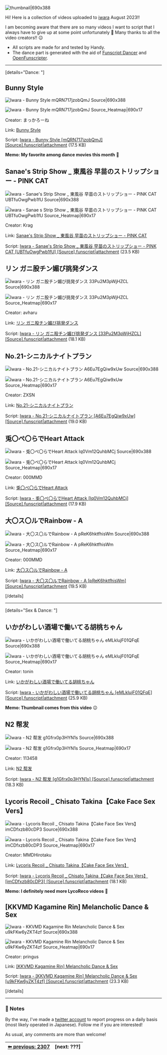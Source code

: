 <!--⬇️ Thumbnail here ⬇️ -->
![thumbnail|690x388](upload://lJ4zH4QSKLA88Fudl4QqyAYeHcN.jpeg)

<!--⬇️ Descriptions here ⬇️ -->
Hi! Here is a collection of videos uploaded to [iwara](https://www.iwara.tv/) August 2023!!

I am becoming aware that there are so many videos I want to script that I always have to give up at some point unfortunately :smiling_face_with_tear:
Many thanks to all the video creators!! :wink:

- All scripts are made for and tested by Handy.
- The dance part is generated with the aid of [Funscript Dancer](https://discuss.eroscripts.com/t/funscriptdancer-generate-funscripts-from-music-beat-pitch-energy-cross-platform/73179) and [OpenFunscripter](https://discuss.eroscripts.com/t/openfunscripter-a-scripting-tool-3-2-0-release/87447).

---

[details="Dance: "]

Bunny Style
---

<!--⬇️ Thumbnail here ⬇️ -->
![Iwara - Bunny Style mQRN717jzobQmJ Source|690x388](upload://aiQgFz0vCkecf5TNPjx2KITE4LI.jpeg)

<!--⬇️ Heatmap here ⬇️ -->
![Iwara - Bunny Style mQRN717jzobQmJ Source_Heatmap|690x17](upload://iYEznQG92IcpGiTQZIlQwng8dc1.png)

Creator: まっかろーね

Link: [Bunny Style](https://www.iwara.tv/video/mQRN717jzobQmJ)

Script: <!--⬇️ Script here ⬇️ -->
[Iwara - Bunny Style [mQRN717jzobQmJ] [Source].funscript|attachment](upload://tg7vgqSfEZqLlyBuru1AfX4xNQw.funscript) (17.5 KB)

**Memo: My favorite among dance movies this month** :slightly_smiling_face:


Sanae's Strip Show _ 東風谷 早苗のストリップショー - PINK CAT
---

<!--⬇️ Thumbnail here ⬇️ -->
![Iwara - Sanae's Strip Show _ 東風谷 早苗のストリップショー - PINK CAT UBTfuOwgPwb1fU Source|690x388](upload://t5f2wvEQRRChNDf1YN5qNbKOstv.jpeg)

<!--⬇️ Heatmap here ⬇️ -->
![Iwara - Sanae s Strip Show _ 東風谷 早苗のストリップショー - PINK CAT UBTfuOwgPwb1fU Source_Heatmap|690x17](upload://xQVvhiZlK8jq3T57ynMrk3fc4lt.png)

Creator: Krag

Link: [Sanae's Strip Show _ 東風谷 早苗のストリップショー - PINK CAT](https://www.iwara.tv/video/UBTfuOwgPwb1fU)

Script: <!--⬇️ Script here ⬇️ -->
[Iwara - Sanae's Strip Show _ 東風谷 早苗のストリップショー - PINK CAT [UBTfuOwgPwb1fU] [Source].funscript|attachment](upload://bG3yqOAiBhaYNTneEEAuyBAq3dl.funscript) (23.5 KB)


リン ガニ股チン媚び挑発ダンス
---

<!--⬇️ Thumbnail here ⬇️ -->
![Iwara - リン ガニ股チン媚び挑発ダンス 33Pu2M3pWjHZCL Source|690x388](upload://gv5sTAmktWZeBPp3PXTMRe6PNNY.jpeg)

<!--⬇️ Heatmap here ⬇️ -->
![Iwara - リン ガニ股チン媚び挑発ダンス 33Pu2M3pWjHZCL Source_Heatmap|690x17](upload://kMN7IvGFCfEe4pvOzbhR2nfAtAV.png)

Creator: avharu

Link: [リン ガニ股チン媚び挑発ダンス](https://www.iwara.tv/video/33Pu2M3pWjHZCL)

Script: <!--⬇️ Script here ⬇️ -->
[Iwara - リン ガニ股チン媚び挑発ダンス [33Pu2M3pWjHZCL] [Source].funscript|attachment](upload://uvIneXqOOiOYkIxa8TxKWeqZKoz.funscript) (18.1 KB)

No.21-シニカルナイトプラン
---

<!--⬇️ Thumbnail here ⬇️ -->
![Iwara - No.21-シニカルナイトプラン A6Eu7EgQiw9xUw Source|690x388](upload://8oP22DJ9LItYvaqh1vG77EEGGt7.jpeg)

<!--⬇️ Heatmap here ⬇️ -->
![Iwara - No.21-シニカルナイトプラン A6Eu7EgQiw9xUw Source_Heatmap|690x17](upload://pt2z2nLyudCgA81BzwYYbTjQTV8.png)

Creator: ZXSN

Link: [No.21-シニカルナイトプラン](https://www.iwara.tv/video/A6Eu7EgQiw9xUw)

Script: <!--⬇️ Script here ⬇️ -->
[Iwara - No.21-シニカルナイトプラン [A6Eu7EgQiw9xUw] [Source].funscript|attachment](upload://yVFfgahnT3LOFznsjHtvOkz0KcS.funscript) (19.0 KB)


兎〇ぺ〇らでHeart Attack
---

<!--⬇️ Thumbnail here ⬇️ -->
![Iwara - 兎〇ぺ〇らでHeart Attack lq0Vm12QuhbMCj Source|690x388](upload://bFug5LvyBotcsDCjAfA2Eq7E48K.jpeg)

<!--⬇️ Heatmap here ⬇️ -->
![Iwara - 兎〇ぺ〇らでHeart Attack lq0Vm12QuhbMCj Source_Heatmap|690x17](upload://6BF9hFlZ921ZDRhL5FdxClI41mI.png)

Creator: 000MMD

Link: [兎〇ぺ〇らでHeart Attack](https://www.iwara.tv/video/lq0Vm12QuhbMCj)

Script: <!--⬇️ Script here ⬇️ -->
[Iwara - 兎〇ぺ〇らでHeart Attack [lq0Vm12QuhbMCj] [Source].funscript|attachment](upload://jnSPFRyhotwxIFbNdaP7RM43Bub.funscript) (17.9 KB)


大〇ス〇ルでRainbow - A
---

<!--⬇️ Thumbnail here ⬇️ -->
![Iwara - 大〇ス〇ルでRainbow - A pReK6hktfhisWm Source|690x388](upload://yLyStRV3oRhM6kEmoqVb0wu6smi.jpeg)

<!--⬇️ Heatmap here ⬇️ -->
![Iwara - 大〇ス〇ルでRainbow - A pReK6hktfhisWm Source_Heatmap|690x17](upload://rs5357GaTg9duM8nKwJ5I7hGF5t.png)

Creator: 000MMD

Link: [大〇ス〇ルでRainbow - A](https://www.iwara.tv/video/pReK6hktfhisWm)

Script: <!--⬇️ Script here ⬇️ -->
[Iwara - 大〇ス〇ルでRainbow - A [pReK6hktfhisWm] [Source].funscript|attachment](upload://rHPfb8Yw3qV2tij6SXJ9l3z8Yro.funscript) (19.5 KB)


[/details]

---

[details="Sex & Dance: "]

いかがわしい酒場で働いてる胡桃ちゃん
---

<!--⬇️ Thumbnail here ⬇️ -->
![Iwara - いかがわしい酒場で働いてる胡桃ちゃん eMLklujF01QFqE Source|690x388](upload://4kKdhRqXo4sF7PK8NlrWJBDaTGz.jpeg)

<!--⬇️ Heatmap here ⬇️ -->
![Iwara - いかがわしい酒場で働いてる胡桃ちゃん eMLklujF01QFqE Source_Heatmap|690x17](upload://dORNacnSl9XlRXCozK7VHDJJa9W.png)

Creator: tonin

Link: [いかがわしい酒場で働いてる胡桃ちゃん](https://www.iwara.tv/video/eMLklujF01QFqE)

Script: <!--⬇️ Script here ⬇️ -->
[Iwara - いかがわしい酒場で働いてる胡桃ちゃん [eMLklujF01QFqE] [Source].funscript|attachment](upload://o0gYecfNSZ46N6bfnu3bFhhKJJd.funscript) (25.9 KB)

**Memo: Thumbnail comes from this video** :wink:


N2 帮发
---

<!--⬇️ Thumbnail here ⬇️ -->
![Iwara - N2 帮发 g1Gfrx0p3HYN1s Source|690x388](upload://kV3fDiZLnUCzTSnqRtTfYTm2pEe.jpeg)

<!--⬇️ Heatmap here ⬇️ -->
![Iwara - N2 帮发 g1Gfrx0p3HYN1s Source_Heatmap|690x17](upload://zouansL9RcSzlJGaVT9ZDD174PT.png)

Creator: 113458

Link: [N2 帮发](https://www.iwara.tv/video/g1Gfrx0p3HYN1s)

Script: <!--⬇️ Script here ⬇️ -->
[Iwara - N2 帮发 [g1Gfrx0p3HYN1s] [Source].funscript|attachment](upload://s7FkmEQ2BK1K4WohbYqnNkfAg8c.funscript) (18.3 KB)


Lycoris Recoil _ Chisato Takina【Cake Face Sex Vers】
---

<!--⬇️ Thumbnail here ⬇️ -->
![Iwara - Lycoris Recoil _ Chisato Takina【Cake Face Sex Vers】 imCDfxzb80cDP3 Source|690x388](upload://hjVAVHV6ixY3UfCxGsL0F20q16i.jpeg)

<!--⬇️ Heatmap here ⬇️ -->
![Iwara - Lycoris Recoil _ Chisato Takina【Cake Face Sex Vers】 imCDfxzb80cDP3 Source_Heatmap|690x17](upload://hDX5l6CnfAUd7ei35vkNjt0rFw3.png)

Creator: MMDHirotaku

Link: [Lycoris Recoil _ Chisato Takina【Cake Face Sex Vers】](https://www.iwara.tv/video/imCDfxzb80cDP3)

Script: <!--⬇️ Script here ⬇️ -->
[Iwara - Lycoris Recoil _ Chisato Takina【Cake Face Sex Vers】 [imCDfxzb80cDP3] [Source].funscript|attachment](upload://vD7emhRftyQHEgaMAdtAHvn6Pme.funscript) (18.1 KB)

**Memo: I definitely need more LycoReco videos** :smiling_face_with_three_hearts:


[KKVMD Kagamine Rin] Melancholic Dance & Sex
---

<!--⬇️ Thumbnail here ⬇️ -->
![Iwara - KKVMD Kagamine Rin Melancholic Dance & Sex u9kFKw6yZKT4zf Source|690x388](upload://otiUWHCCgWaBHs2YFu3dobshqXR.jpeg)

<!--⬇️ Heatmap here ⬇️ -->
![Iwara - KKVMD Kagamine Rin Melancholic Dance & Sex u9kFKw6yZKT4zf Source_Heatmap|690x17](upload://d1rXkSlewDmQ9G1JV1ErttH91xM.png)

Creator: pringus

Link: [[KKVMD Kagamine Rin] Melancholic Dance & Sex](https://www.iwara.tv/video/u9kFKw6yZKT4zf)

Script: <!--⬇️ Script here ⬇️ -->
[Iwara - [KKVMD Kagamine Rin] Melancholic Dance & Sex [u9kFKw6yZKT4zf] [Source].funscript|attachment](upload://DUDRQWDIofnR9EkXocwVzjaX2.funscript) (23.3 KB)


[/details]

---

### :memo: Notes

By the way, I've made a [twitter account](https://twitter.com/mmi63_funscript) to report progress on a daily basis (most likely operated in Japanese).
Follow me if you are interested!

As usual, any comments are more than welcome!

|[⬅︎ previous: 2307](https://discuss.eroscripts.com/t/iwara-dance-sex-mmd-scripts-july-2023/125232)|[next: ???]|
|:--|--:|

